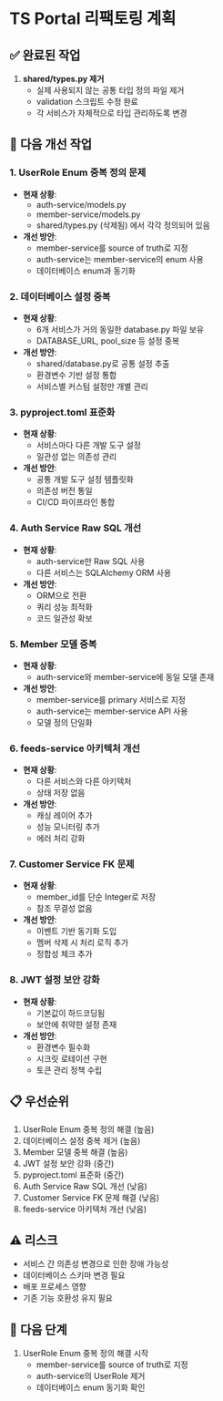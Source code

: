 # TS Portal 리팩토링 계획

## ✅ 완료된 작업
1. **shared/types.py 제거**
   - 실제 사용되지 않는 공통 타입 정의 파일 제거
   - validation 스크립트 수정 완료
   - 각 서비스가 자체적으로 타입 관리하도록 변경

## 🚀 다음 개선 작업

### 1. UserRole Enum 중복 정의 문제
- **현재 상황**: 
  - auth-service/models.py
  - member-service/models.py
  - shared/types.py (삭제됨)
  에서 각각 정의되어 있음
- **개선 방안**:
  - member-service를 source of truth로 지정
  - auth-service는 member-service의 enum 사용
  - 데이터베이스 enum과 동기화

### 2. 데이터베이스 설정 중복
- **현재 상황**: 
  - 6개 서비스가 거의 동일한 database.py 파일 보유
  - DATABASE_URL, pool_size 등 설정 중복
- **개선 방안**:
  - shared/database.py로 공통 설정 추출
  - 환경변수 기반 설정 통합
  - 서비스별 커스텀 설정만 개별 관리

### 3. pyproject.toml 표준화
- **현재 상황**:
  - 서비스마다 다른 개발 도구 설정
  - 일관성 없는 의존성 관리
- **개선 방안**:
  - 공통 개발 도구 설정 템플릿화
  - 의존성 버전 통일
  - CI/CD 파이프라인 통합

### 4. Auth Service Raw SQL 개선
- **현재 상황**:
  - auth-service만 Raw SQL 사용
  - 다른 서비스는 SQLAlchemy ORM 사용
- **개선 방안**:
  - ORM으로 전환
  - 쿼리 성능 최적화
  - 코드 일관성 확보

### 5. Member 모델 중복
- **현재 상황**:
  - auth-service와 member-service에 동일 모델 존재
- **개선 방안**:
  - member-service를 primary 서비스로 지정
  - auth-service는 member-service API 사용
  - 모델 정의 단일화

### 6. feeds-service 아키텍처 개선
- **현재 상황**:
  - 다른 서비스와 다른 아키텍처
  - 상태 저장 없음
- **개선 방안**:
  - 캐싱 레이어 추가
  - 성능 모니터링 추가
  - 에러 처리 강화

### 7. Customer Service FK 문제
- **현재 상황**:
  - member_id를 단순 Integer로 저장
  - 참조 무결성 없음
- **개선 방안**:
  - 이벤트 기반 동기화 도입
  - 멤버 삭제 시 처리 로직 추가
  - 정합성 체크 추가

### 8. JWT 설정 보안 강화
- **현재 상황**:
  - 기본값이 하드코딩됨
  - 보안에 취약한 설정 존재
- **개선 방안**:
  - 환경변수 필수화
  - 시크릿 로테이션 구현
  - 토큰 관리 정책 수립

## 📋 우선순위
1. UserRole Enum 중복 정의 해결 (높음)
2. 데이터베이스 설정 중복 제거 (높음)
3. Member 모델 중복 해결 (높음)
4. JWT 설정 보안 강화 (중간)
5. pyproject.toml 표준화 (중간)
6. Auth Service Raw SQL 개선 (낮음)
7. Customer Service FK 문제 해결 (낮음)
8. feeds-service 아키텍처 개선 (낮음)

## ⚠️ 리스크
- 서비스 간 의존성 변경으로 인한 장애 가능성
- 데이터베이스 스키마 변경 필요
- 배포 프로세스 영향
- 기존 기능 호환성 유지 필요

## 📝 다음 단계
1. UserRole Enum 중복 정의 해결 시작
   - member-service를 source of truth로 지정
   - auth-service의 UserRole 제거
   - 데이터베이스 enum 동기화 확인 